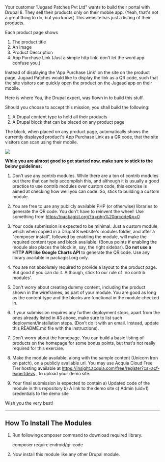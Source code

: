 Your customer "Jugaad Patches Pvt Ltd" wants to build their portal with Drupal 8. They sell their products only on their mobile app. (Yeah, that's not a great thing to do, but you know.) This website has just a listing of their products.

Each product page shows
1. The product title
1. An Image
1. Product Description
1. App Purchase Link (Just a simple http link, don't let the word app confuse you.)

Instead of displaying the 'App Purchase Link' on the site on the product page, Jugaad Patches would like to display the link as a QR code, such that the site visitors can quickly open the product on the Jugaad app on their mobile.

Here is where You, the Drupal expert, was flown in to build this stuff.

Should you choose to accept this mission, you shall build the following:
1) A Drupal content type to hold all their products
2) A Drupal block that can be placed on any product page

The block, when placed on any product page, automatically shows the currently displayed product's App Purchase Link as a QR code, that the site visitors can scan using their mobile.

![](https://user-images.githubusercontent.com/3456349/37258010-328dd226-2597-11e8-9534-2e0d1e7d0d40.png)

**While you are almost good to get started now, make sure to stick to the below guidelines:**
1. Don't use any contrib modules. While there are a ton of contrib modules out there that can help accomplish this, and although it is usually a good practice to use contrib modules over custom code, this exercise is aimed at checking how well you can code. So, stick to building a custom module.
2. You are free to use any publicly available PHP (or otherwise) libraries to generate the QR code. You don't have to reinvent the wheel! Use something from https://packagist.org/?q=php%20qrcode&p=0
3. Your code submission is expected to be minimal. Just a custom module, which when copied in a Drupal 8 website's modules folder, and after a "composer install", followed by enabling the module, will make the required content type and block available. (Bonus points if enabling the module also places the block in, say, the right sidebar). **Do not use a HTTP API like Google Charts API** to generate the QR code. Use any library available in packagist.org only.

4. You are not absolutely required to provide a layout to the product page. But good if you can do it. Although, stick to our rule of 'no contrib modules'.
5. Don't worry about creating dummy content, including the product shown in the wireframes, as part of your module. You are good as long as the content type and the blocks are functional in the module checked in.
6. If your submission requires any further deployment steps, apart from the ones already listed in #3 above, make sure to list such deployment/installation steps. (Don't do it with an email. Instead, update this README.md file with the instructions).
7. Don't worry about the homepage. You can build a basic listing of products on the homepage for some bonus points, but that's not really required for this exercise.
8. Make the module available, along with the sample content (Unicorn Iron on patch), on a publicly available url. You may use Acquia Cloud Free Tier hosting available at https://insight.acquia.com/free/register?cs=acf-expertdevs , to upload your demo site.
9. Your final submission is expected to contain a) Updated code of the module in this repository b) A link to the demo site c) Admin (uid=1) credentials to the demo site

Wish you the very best!

--------------------------
How To Install The Modules
--------------------------

1. Run following composer command to download required library.

    composer require endroid/qr-code

2. Now install this module like any other Drupal module.
